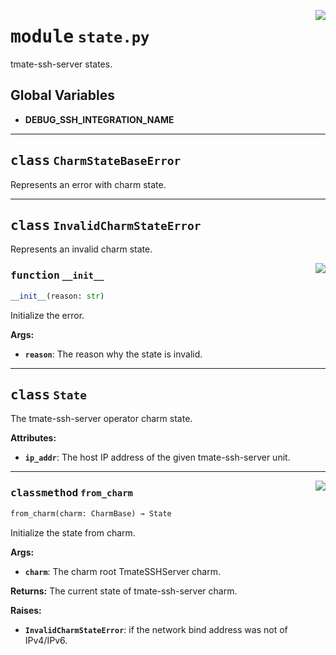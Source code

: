 <!-- markdownlint-disable -->

<a href="../src/state.py#L0"><img align="right" style="float:right;" src="https://img.shields.io/badge/-source-cccccc?style=flat-square"></a>

# <kbd>module</kbd> `state.py`
tmate-ssh-server states. 

**Global Variables**
---------------
- **DEBUG_SSH_INTEGRATION_NAME**


---

## <kbd>class</kbd> `CharmStateBaseError`
Represents an error with charm state. 





---

## <kbd>class</kbd> `InvalidCharmStateError`
Represents an invalid charm state. 

<a href="../src/state.py#L21"><img align="right" style="float:right;" src="https://img.shields.io/badge/-source-cccccc?style=flat-square"></a>

### <kbd>function</kbd> `__init__`

```python
__init__(reason: str)
```

Initialize the error. 



**Args:**
 
 - <b>`reason`</b>:  The reason why the state is invalid. 





---

## <kbd>class</kbd> `State`
The tmate-ssh-server operator charm state. 



**Attributes:**
 
 - <b>`ip_addr`</b>:  The host IP address of the given tmate-ssh-server unit. 




---

<a href="../src/state.py#L40"><img align="right" style="float:right;" src="https://img.shields.io/badge/-source-cccccc?style=flat-square"></a>

### <kbd>classmethod</kbd> `from_charm`

```python
from_charm(charm: CharmBase) → State
```

Initialize the state from charm. 



**Args:**
 
 - <b>`charm`</b>:  The charm root TmateSSHServer charm. 



**Returns:**
 The current state of tmate-ssh-server charm. 



**Raises:**
 
 - <b>`InvalidCharmStateError`</b>:  if the network bind address was not of IPv4/IPv6. 


